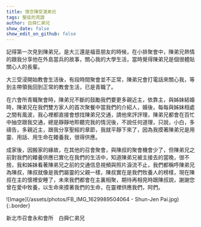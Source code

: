 ```yaml
---
title: 懷念陳受湛弟兄
tags: 聖徒的見證
author: 白舜仁弟兄
show_date: false
show_edit_on_github: false
---
```


記得第一次見到陳弟兄，是大三還是福音朋友的時候，在小排聚會中，陳弟兄熱情的跟我分享他在外島當兵的故事，關心我的大學生活，當時覺得陳弟兄是個很體貼關心人的長輩。

大三受浸開始教會生活後，有段時間聚會並不正常，陳弟兄會打電話來關心我，等到主帶領我回到正常的教會生活，已是青職了。

在六會所青職聚會時，陳弟兄不斷的鼓勵我們要更多親近主，依靠主，與姊妹結婚時，陳弟兄在我們雙方家人的首次聚餐中當我們的介紹人，婚後，每每與姊妹相處之間有風波，我心裡都直接會想找陳弟兄交通，請他來評評理，陳弟兄都會在百忙中抽空跟我交通，總是靜靜地聆聽完我的情況後，不說任何道理，只說，小白，多禱告，多親近主，跟我分享聖經的章節，我就平靜下來了，因為我摸著陳弟兄是用靈、用話、用生命在餧養我，很得供應。

成家後，因搬家的緣故，在其他的召會聚會，與陳叔的聚會機會少了，但陳弟兄之前對我們的餧養供應已實化在我們的生活中，知道陳弟兄被主接去的當晚，很不捨，我和姊妹看著陳弟兄之前的交通信息視頻與照片淚流不止，我們都稱呼陳弟兄為陳叔，陳叔就像是我們屬靈的父親一樣，陳叔實在是我們牧養人的榜樣，現在陳叔在主的懷裡安睡了，未來我們都會在主裏相聚，期待再相見時跟陳叔說，謝謝您曾在愛中牧養，以生命來摸著我們的生命，在靈裡供應我們，阿們。

![Image](/assets/photos/FB_IMG_1629989504064 - Shun-Jen Pai.jpg){:.border}

新北市召會永和會所　白舜仁弟兄



